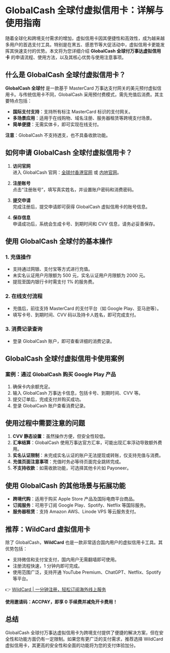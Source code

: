 # GlobalCash 全球付虚拟信用卡：详解与使用指南

随着全球化和跨境支付需求的增加，虚拟信用卡因其便捷性和高效性，成为越来越多用户的首选支付工具。特别是在黑五、感恩节等大促活动中，虚拟信用卡更能发挥其快速支付的优势。本文将为您详细介绍 **GlobalCash 全球付万事达虚拟信用卡** 的申请流程、使用方法，以及其核心优势与使用注意事项。

## 什么是 GlobalCash 全球付虚拟信用卡？

**GlobalCash 全球付** 是一款基于 MasterCard 万事达支付网关的美元预付虚拟信用卡。与传统信用卡不同，GlobalCash 采用预付费模式，需先充值后消费。其主要特点包括：

- **国际支付支持**：支持所有标注 MasterCard 标识的支付网关。
- **多场景应用**：适用于在线购物、域名注册、服务器租赁等跨境支付场景。
- **简单便捷**：无需实体卡，即可实现在线支付。

**注意**：GlobalCash 不支持透支，也不具备收款功能。

## 如何申请 GlobalCash 全球付虚拟信用卡？

1. **访问官网**  
   进入 GlobalCash 官网：[全球付香港官网](https://www.globalcash.hk/) 或 [内地官网](http://www.epaylinks.cn/)。

2. **注册账号**  
   点击“注册账号”，填写真实姓名，并设置账户密码和消费密码。

3. **提交申请**  
   完成注册后，提交申请即可获得 GlobalCash 虚拟信用卡的账号信息。

4. **保存信息**  
   申请成功后，系统会生成卡号、到期时间和 CVV 信息，请务必妥善保存。

## 使用 GlobalCash 全球付的基本操作

### 1. 充值操作

- 支持通过网银、支付宝等方式进行充值。
- 未实名认证用户月限额为 500 元，实名认证用户月限额为 2000 元。
- 提现至国内银行卡时需支付 1% 的服务费。

### 2. 在线支付流程

- 充值后，前往支持 MasterCard 的支付平台（如 Google Play、亚马逊等）。
- 填写卡号、到期时间、CVV 码以及持卡人姓名，即可完成支付。

### 3. 消费记录查询

- 登录 GlobalCash 账户，即可查看详细的消费记录。

## GlobalCash 全球付虚拟信用卡使用案例

### 案例：通过 GlobalCash 购买 Google Play 产品

1. 确保卡内余额充足。
2. 输入 GlobalCash 万事达卡信息，包括卡号、到期时间、CVV 等。
3. 提交订单后，完成支付并购买成功。
4. 登录 GlobalCash 账户查看消费记录。

## 使用过程中需要注意的问题

1. **CVV 静态设置**：虽然操作方便，但安全性较低。
2. **汇率结算**：GlobalCash 使用万事达官方汇率，可能出现汇率浮动导致额外费用。
3. **实名认证限制**：未完成实名认证的账户无法提现或转账，仅支持充值与消费。
4. **充值页面注意事项**：充值时务必等待页面完全跳转完成。
5. **不支持收款**：如需收款功能，可选择其他卡片如 Payoneer。

## 使用 GlobalCash 的其他场景与拓展功能

- **跨境代购**：适用于购买 Apple Store 产品及国际电商平台商品。
- **订阅服务**：可用于订阅 Google Play、Spotify、Netflix 等国际服务。
- **服务器租赁**：支持 Amazon AWS、Linode VPS 等云服务支付。

## 推荐：WildCard 虚拟信用卡

除了 GlobalCash，**WildCard** 也是一款非常适合国内用户的虚拟信用卡工具。其优势包括：

- 支持微信和支付宝支付，国内用户无需翻墙即可使用。
- 注册流程快速，1 分钟内即可完成。
- 使用范围广泛，支持开通 YouTube Premium、ChatGPT、Netflix、Spotify 等平台。

👉 [WildCard | 一分钟注册，轻松订阅海外线上服务](https://bbtdd.com/WildCard)

**使用邀请码：ACCPAY，即享 0 手续费并减免开卡费用！**

## 总结

GlobalCash 全球付万事达虚拟信用卡为跨境支付提供了便捷的解决方案，但在安全性和功能方面仍有一定限制。如果您有更广泛的支付需求，推荐选择 WildCard 虚拟信用卡，其更高的安全性和全面的功能将为您的支付体验加分。